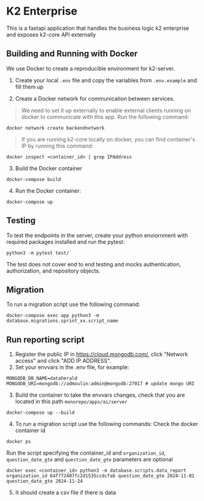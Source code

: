 # K2 Enterprise

This is a fastapi application that handles the business logic k2 enterprise and exposes k2-core API externally

## Building and Running with Docker
We use Docker to create a reproducible environment for k2-server.

1. Create your local `.env` file and copy the variables from `.env.example` and fill them up

2. Create a Docker network for communication between services. 
>We need to set it up externally to enable external clients running on docker to communicate with this app. 
Run the following command:
```
docker network create backendnetwork
```
>If you are running k2-core locally on docker, you can find container's IP by running this command:
```
docker inspect <container_id> | grep IPAddress
```

3. Build the Docker container
```
docker-compose build
```

4. Run the Docker container:
```
docker-compose up
```

## Testing
To test the endpoints in the server, create your python enviornment with required packages installed and run the pytest:
```
python3 -m pytest test/
```

The test does not cover end to end testing and mocks authentication, authorization, and repository objects. 

## Migration
To run a migration script use the following command:
```
docker-compose exec app python3 -m database.migrations.sprint_xx.script_name
```

## Run reporting script
1. Register the public IP in https://cloud.mongodb.com/, click "Network access" and click "ADD IP ADDRESS".
2. Set your envvars in the .env file, for example:
```
MONGODB_DB_NAME=dataherald
MONGODB_URI=mongodb://admoulin:admin@mongodb:27017 # update mongo URI
```
3. Build the container to take the envvars changes, check that you are located in this path `monorepo/apps/ai/server`
```
docker-compose up --build
```
4. To run a migration script use the following commands:
Check the docker container id
```
docker ps
```

Run the script specifying the container_id and `organization_id`, `question_date_gte` and `question_date_gte` parameters are optional
```
docker exec <container_id> python3 -m database.scripts.data_report organization_id 64f772407fc2d1535ccdcfab question_date_gte 2024-11-01 question_date_gte 2024-11-24
```

5. It should create a csv file if there is data